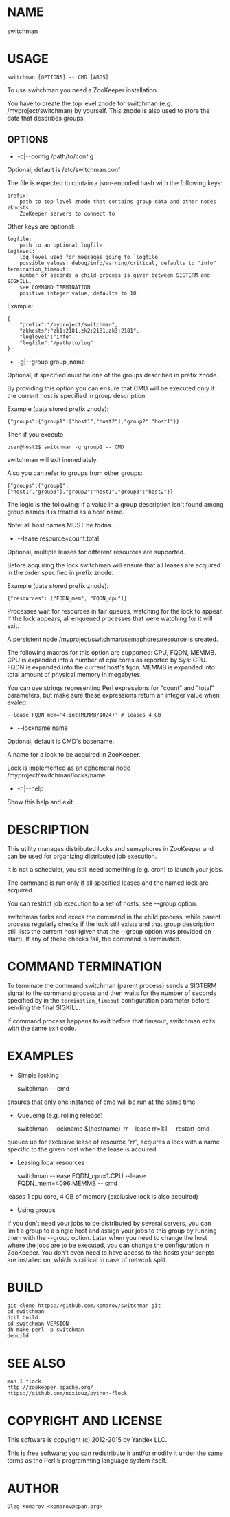 # NAME

switchman

# USAGE

    switchman [OPTIONS] -- CMD [ARGS]

To use switchman you need a ZooKeeper installation.

You have to create the top level znode for switchman (e.g. /myproject/switchman)
by yourself.
This znode is also used to store the data that describes groups.

## OPTIONS

- \-c|--config /path/to/config

Optional, default is /etc/switchman.conf

The file is expected to contain a json-encoded hash with the following keys:

    prefix:
        path to top level znode that contains group data and other nodes
    zkhosts:
        ZooKeeper servers to connect to

Other keys are optional:

    logfile:
        path to an optional logfile
    loglevel:
        log level used for messages going to `logfile`
        possible values: debug/info/warning/critical, defaults to "info"
    termination_timeout:
        number of seconds a child process is given between SIGTERM and SIGKILL,
        see COMMAND TERMINATION
        positive integer value, defaults to 10

Example:

    {
        "prefix":"/myproject/switchman",
        "zkhosts":"zk1:2181,zk2:2181,zk3:2181",
        "loglevel":"info",
        "logfile":"/path/to/log"
    }

- \-g|--group group\_name

Optional, if specified must be one of the groups described in prefix znode.

By providing this option you can ensure that CMD will be executed only if
the current host is specified in group description.

Example (data stored prefix znode):

    {"groups":{"group1":["host1","host2"],"group2":"host1"}}

Then if you execute

    user@host2$ switchman -g group2 -- CMD

switchman will exit immediately.

Also you can refer to groups from other groups:

    {"groups":{"group1":["host1","group3"],"group2":"host1","group3":"host2"}}

The logic is the following: if a value in a group description isn't found among
group names it is treated as a host name.

Note: all host names MUST be fqdns.

- \--lease resource=count:total

Optional, multiple leases for different resources are supported.

Before acquiring the lock switchman will ensure that all leases are acquired in
the order specified in prefix znode.

Example (data stored prefix znode):

    {"resources": ["FQDN_mem", "FQDN_cpu"]}

Processes wait for resources in fair queues, watching for the lock to appear.
If the lock appears, all enqueued processes that were watching for it will exit.

A persistent node /myproject/switchman/semaphores/resource is created.

The following macros for this option are supported: CPU, FQDN, MEMMB.
CPU is expanded into a number of cpu cores as reported by Sys::CPU.
FQDN is expanded into the current host's fqdn.
MEMMB is expanded into total amount of physical memory in megabytes.

You can use strings representing Perl expressions for "count" and "total"
parameters, but make sure these expressions return an integer value when evaled:

    --lease FQDN_mem='4:int(MEMMB/1024)' # leases 4 GB

- \--lockname name

Optional, default is CMD's basename.

A name for a lock to be acquired in ZooKeeper.

Lock is implemented as an ephemeral node /myproject/switchman/locks/name

- \-h|--help

Show this help and exit.

# DESCRIPTION

This utility manages distributed locks and semaphores in ZooKeeper and can be
used for organizing distributed job execution.

It is not a scheduler, you still need something (e.g. cron) to launch your jobs.

The command is run only if all specified leases and the named lock are acquired.

You can restrict job execution to a set of hosts, see --group option.

switchman forks and execs the command in the child process, while parent process
regularly checks if the lock still exists and that group description still lists
the current host (given that the --group option was provided on start).
If any of these checks fail, the command is terminated.

# COMMAND TERMINATION

To terminate the command switchman (parent process) sends a SIGTERM signal to
the command process and then waits for the number of seconds specified by in the
`termination_timeout` configuration parameter before sending the final SIGKILL.

If command process happens to exit before that timeout, switchman exits with
the same exit code.

# EXAMPLES

- Simple locking

    switchman -- cmd

ensures that only one instance of cmd will be run at the same time

- Queueing (e.g. rolling release)

    switchman --lockname $(hostname)-rr --lease rr=1:1 -- restart-cmd

queues up for exclusive lease of resource "rr", acquires a lock with a name
specific to the given host when the lease is acquired

- Leasing local resources

    switchman --lease FQDN_cpu=1:CPU --lease FQDN_mem=4096:MEMMB -- cmd

leases 1 cpu core, 4 GB of memory (exclusive lock is also acquired)

- Using groups

If you don't need your jobs to be distributed by several servers, you can limit
a group to a single host and assign your jobs to this group by running them with
the --group option.
Later when you need to change the host where the jobs are to be executed, you
can change the configuration in ZooKeeper.
You don't even need to have access to the hosts your scripts are installed on,
which is critical in case of network split.

# BUILD

```
git clone https://github.com/komarov/switchman.git
cd switchman
dzil build
cd switchman-VERSION
dh-make-perl -p switchman
debuild
```

# SEE ALSO

    man 1 flock
    http://zookeeper.apache.org/
    https://github.com/noxiouz/python-flock

# COPYRIGHT AND LICENSE

This software is copyright (c) 2012-2015 by Yandex LLC.

This is free software; you can redistribute it and/or modify it under
the same terms as the Perl 5 programming language system itself.

# AUTHOR

    Oleg Komarov <komarov@cpan.org>
